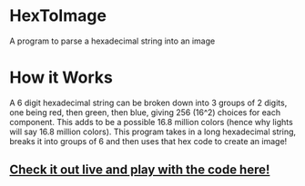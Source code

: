 # HexToImage
A program to parse a hexadecimal string into an image

# How it Works
A 6 digit hexadecimal string can be broken down into 3 groups of 2 digits, one being red, then green, then blue, giving 256 (16^2) choices for each component. This adds to be a possible 16.8 million colors (hence why lights will say 16.8 million colors). This program takes in a long hexadecimal string, breaks it into groups of 6 and then uses that hex code to create an image!

## [Check it out live and play with the code here!](https://editor.p5js.org/DylanBlack2021/sketches/Yj6QHHmK3)
